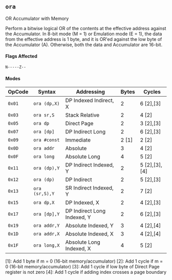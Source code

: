 
## `ora`

OR Accumulator with Memory

Perform a bitwise logical OR of the contents at the effective address against the
Accumulator. In 8-bit mode (M = 1) or Emulation mode (E = 1), the data from the
effective address is 1 byte, and it is OR'ed against the low byte of the Accumulator (A).
Otherwise, both the data and Accumulator are 16-bit.

#### Flags Affected

```
N-----Z--
```

#### Modes

| OpCode | Syntax         | Addressing                  | Bytes | Cycles        |
|--------|----------------|-----------------------------|-------|---------------|
| `0x01` | `ora (dp,X)`   | DP Indexed Indirect, X      | 2     | 6 [2],[3]     |
| `0x03` | `ora sr,S`     | Stack Relative              | 2     | 4 [2]         |
| `0x05` | `ora dp`       | Direct Page                 | 2     | 3 [2],[3]     |
| `0x07` | `ora [dp]`     | DP Indirect Long            | 2     | 6 [2],[3]     |
| `0x09` | `ora #const`   | Immediate                   | 2 [1] | 2 [2]         |
| `0x0D` | `ora addr`     | Absolute                    | 3     | 4 [2]         |
| `0x0F` | `ora long`     | Absolute Long               | 4     | 5 [2]         |
| `0x11` | `ora (dp),Y`   | DP Indirect Indexed, Y      | 2     | 5 [2],[3],[4] |
| `0x12` | `ora (dp)`     | DP Indirect                 | 2     | 5 [2],[3]     |
| `0x13` | `ora (sr,S),Y` | SR Indirect Indexed, Y      | 2     | 7 [2]         |
| `0x15` | `ora dp,X`     | DP Indexed, X               | 2     | 4 [2],[3]     |
| `0x17` | `ora [dp],Y`   | DP Indirect Long Indexed, Y | 2     | 6 [2],[3]     |
| `0x19` | `ora addr,Y`   | Absolute Indexed, Y         | 3     | 4 [2],[4]     |
| `0x1D` | `ora addr,X`   | Absolute Indexed, X         | 3     | 4 [2],[4]     |
| `0x1F` | `ora long,X`   | Absolute Long Indexed, X    | 4     | 5 [2]         |

[1]: Add 1 byte if m = 0 (16-bit memory/accumulator)
[2]: Add 1 cycle if m = 0 (16-bit memory/accumulator)
[3]: Add 1 cycle if low byte of Direct Page register is not zero
[4]: Add 1 cycle if adding index crosses a page boundary
